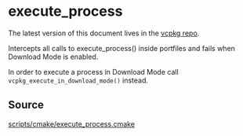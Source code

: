 # execute_process

The latest version of this document lives in the [vcpkg repo](https://github.com/Microsoft/vcpkg/blob/master/docs/maintainers/execute_process.md).

Intercepts all calls to execute_process() inside portfiles and fails when Download Mode
is enabled.

In order to execute a process in Download Mode call `vcpkg_execute_in_download_mode()` instead.

## Source
[scripts/cmake/execute\_process.cmake](https://github.com/Microsoft/vcpkg/blob/master/scripts/cmake/execute_process.cmake)
